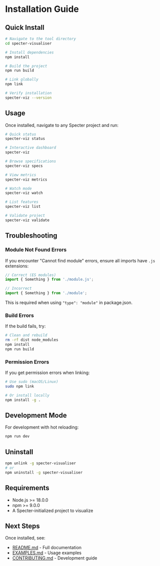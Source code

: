 # Installation Guide

## Quick Install

```bash
# Navigate to the tool directory
cd specter-visualiser

# Install dependencies
npm install

# Build the project
npm run build

# Link globally
npm link

# Verify installation
specter-viz --version
```

## Usage

Once installed, navigate to any Specter project and run:

```bash
# Quick status
specter-viz status

# Interactive dashboard
specter-viz

# Browse specifications
specter-viz specs

# View metrics
specter-viz metrics

# Watch mode
specter-viz watch

# List features
specter-viz list

# Validate project
specter-viz validate
```

## Troubleshooting

### Module Not Found Errors

If you encounter "Cannot find module" errors, ensure all imports have `.js` extensions:

```typescript
// Correct (ES modules)
import { Something } from './module.js';

// Incorrect
import { Something } from './module';
```

This is required when using `"type": "module"` in package.json.

### Build Errors

If the build fails, try:

```bash
# Clean and rebuild
rm -rf dist node_modules
npm install
npm run build
```

### Permission Errors

If you get permission errors when linking:

```bash
# Use sudo (macOS/Linux)
sudo npm link

# Or install locally
npm install -g .
```

## Development Mode

For development with hot reloading:

```bash
npm run dev
```

## Uninstall

```bash
npm unlink -g specter-visualiser
# or
npm uninstall -g specter-visualiser
```

## Requirements

- Node.js >= 18.0.0
- npm >= 9.0.0
- A Specter-initialized project to visualize

## Next Steps

Once installed, see:
- [README.md](./README.md) - Full documentation
- [EXAMPLES.md](./EXAMPLES.md) - Usage examples
- [CONTRIBUTING.md](./CONTRIBUTING.md) - Development guide
